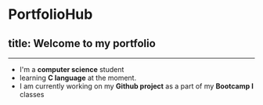 # PortfolioHub
## title: Welcome to my portfolio
---
+ I'm a **computer science** student 
+ learning **C language** at the moment. 
+ I am currently working on my **Github project** as a part of my **Bootcamp I** classes


